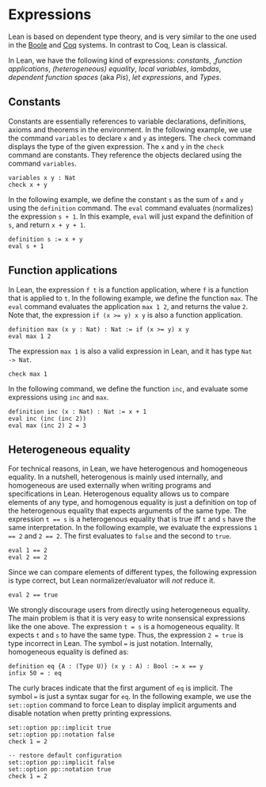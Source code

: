 # Expressions

Lean is based on dependent type theory, and is very similar to the one
used in the [Boole](https://github.com/avigad/boole) and
[Coq](http://coq.inria.fr/) systems.  In contrast to Coq, Lean is
classical.

In Lean, we have the following kind of expressions: _constants_,
,_function applications_, _(heterogeneous) equality_, _local variables_,
_lambdas_, _dependent function spaces_ (aka _Pis_), _let expressions_,
and _Types_.

## Constants

Constants are essentially references to variable declarations, definitions, axioms and theorems in the
environment. In the following example, we use the command `variables` to declare `x` and `y` as integers.
The `check` command displays the type of the given expression. The `x` and `y` in the `check` command
are constants. They reference the objects declared using the command `variables`.

```lean
variables x y : Nat
check x + y
```

In the following example, we define the constant `s` as the sum of `x` and `y` using the `definition` command.
The `eval` command evaluates (normalizes) the expression `s + 1`. In this example, `eval` will just expand
the definition of `s`, and return `x + y + 1`.

```lean
definition s := x + y
eval s + 1
```

## Function applications

In Lean, the expression `f t` is a function application, where `f` is a function that is applied to `t`.
In the following example, we define the function `max`. The `eval` command evaluates the application `max 1 2`,
and returns the value `2`. Note that, the expression `if (x >= y) x y` is also a function application.

```lean
definition max (x y : Nat) : Nat := if (x >= y) x y
eval max 1 2
```

The expression `max 1` is also a valid expression in Lean, and it has type `Nat -> Nat`.

```lean
check max 1
```

In the following command, we define the function `inc`, and evaluate some expressions using `inc` and `max`.

```lean
definition inc (x : Nat) : Nat := x + 1
eval inc (inc (inc 2))
eval max (inc 2) 2 = 3
```

## Heterogeneous equality

For technical reasons, in Lean, we have heterogenous and homogeneous equality. In a nutshell, heterogenous is mainly used internally, and
homogeneous are used externally when writing programs and specifications in Lean.
Heterogenous equality allows us to compare elements of any type, and homogenous equality is just a definition on top of the heterogenous equality that expects arguments of the same type.
The expression `t == s` is a heterogenous equality that is true iff `t` and `s` have the same interpretation.
In the following example, we evaluate the expressions `1 == 2` and `2 == 2`. The first evaluates to `false` and the second to `true`.

```lean
eval 1 == 2
eval 2 == 2
```

Since we can compare elements of different types, the following
expression is type correct, but Lean normalizer/evaluator will *not*
reduce it.

```lean
eval 2 == true
```

We strongly discourage users from directly using heterogeneous equality. The main problem is that it is very easy to
write nonsensical expressions like the one above. The expression `t = s` is a homogeneous equality.
It expects `t` and `s` to have the same type. Thus, the expression `2 = true` is type incorrect in Lean.
The symbol `=` is just notation. Internally, homogeneous equality is defined as:

```
definition eq {A : (Type U)} (x y : A) : Bool := x == y
infix 50 = : eq
```

The curly braces indicate that the first argument of `eq` is implicit. The symbol `=` is just a syntax sugar for `eq`.
In the following example, we use the `set::option` command to force Lean to display implicit arguments and
disable notation when pretty printing expressions.

```lean
set::option pp::implicit true
set::option pp::notation false
check 1 = 2

-- restore default configuration
set::option pp::implicit false
set::option pp::notation true
check 1 = 2
```
